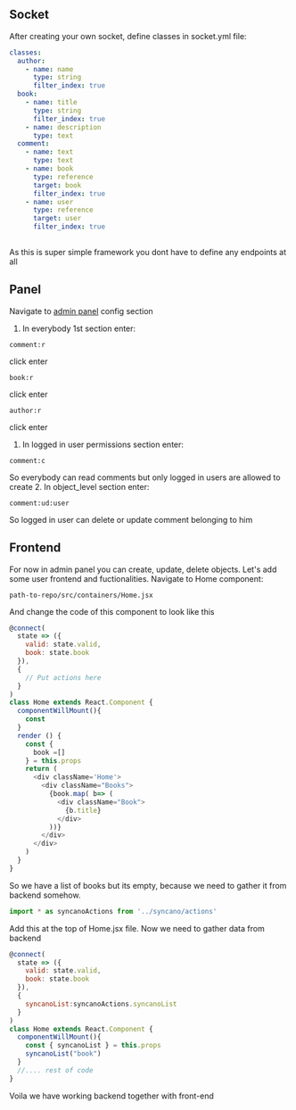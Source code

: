 ## Socket
After creating your own socket, define classes in socket.yml file:
```yaml
classes:
  author:
    - name: name
      type: string
      filter_index: true
  book:
    - name: title
      type: string
      filter_index: true
    - name: description
      type: text
  comment:
    - name: text
      type: text
    - name: book
      type: reference
      target: book
      filter_index: true
    - name: user
      type: reference
      target: user
      filter_index: true
    
```
As this is super simple framework you dont have to define any endpoints at all

## Panel
Navigate to [admin panel](localhost:8080/#/admin/config) config section
1. In everybody 1st section enter:
```
comment:r
```
click enter
```
book:r
```
click enter
```
author:r
```
click enter
1. In logged in user permissions section enter:
```
comment:c
```
So everybody can read comments but only logged in users are allowed to create
2. In object_level section enter:
```
comment:ud:user
```
So logged in user can delete or update comment belonging to him

## Frontend
For now in admin panel you can create, update, delete objects. Let's add some user frontend and fuctionalities.
Navigate to Home component:
```
path-to-repo/src/containers/Home.jsx
```
And change the code of this component to look like this
```js
@connect(
  state => ({
    valid: state.valid,
    book: state.book
  }),
  {
    // Put actions here
  }
)
class Home extends React.Component {
  componentWillMount(){
    const
  }
  render () {
    const {
      book =[]
    } = this.props
    return (
      <div className='Home'>
        <div className="Books">
          {book.map( b=> (
            <div className="Book">
              {b.title}
            </div>
          ))}
        </div>
      </div>
    )
  }
}
```
So we have a list of books but its empty, because we need to gather it from backend somehow.
```js
import * as syncanoActions from '../syncano/actions'
```
Add this at the top of Home.jsx file. Now we need to gather data from backend

```js
@connect(
  state => ({
    valid: state.valid,
    book: state.book
  }),
  {
    syncanoList:syncanoActions.syncanoList
  }
)
class Home extends React.Component {
  componentWillMount(){
    const { syncanoList } = this.props
    syncanoList("book")
  }
  //.... rest of code
}
```

Voila we have working backend together with front-end
